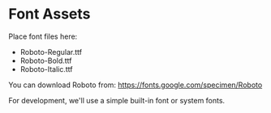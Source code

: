 # Font Assets

Place font files here:
- Roboto-Regular.ttf
- Roboto-Bold.ttf
- Roboto-Italic.ttf

You can download Roboto from: https://fonts.google.com/specimen/Roboto

For development, we'll use a simple built-in font or system fonts.